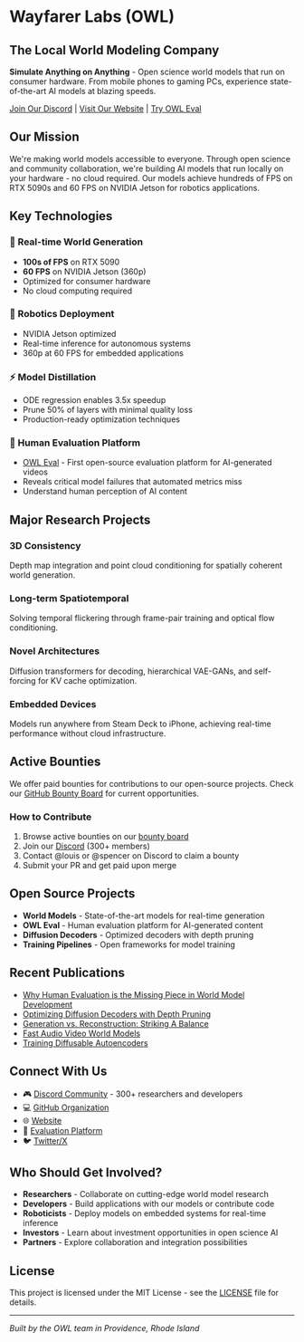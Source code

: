 # Wayfarer Labs (OWL)

## The Local World Modeling Company

**Simulate Anything on Anything** - Open science world models that run on consumer hardware. From mobile phones to gaming PCs, experience state-of-the-art AI models at blazing speeds.

[Join Our Discord](https://discord.gg/dX4HW9Pt7Z) | [Visit Our Website](https://wayfarerlabs.ai/) | [Try OWL Eval](https://eval.wayfarerlabs.ai)

## Our Mission

We're making world models accessible to everyone. Through open science and community collaboration, we're building AI models that run locally on your hardware - no cloud required. Our models achieve hundreds of FPS on RTX 5090s and 60 FPS on NVIDIA Jetson for robotics applications.

## Key Technologies

### 🚀 Real-time World Generation
- **100s of FPS** on RTX 5090
- **60 FPS** on NVIDIA Jetson (360p)
- Optimized for consumer hardware
- No cloud computing required

### 🤖 Robotics Deployment
- NVIDIA Jetson optimized
- Real-time inference for autonomous systems
- 360p at 60 FPS for embedded applications

### ⚡ Model Distillation
- ODE regression enables 3.5x speedup
- Prune 50% of layers with minimal quality loss
- Production-ready optimization techniques

### 🧪 Human Evaluation Platform
- [OWL Eval](https://eval.wayfarerlabs.ai) - First open-source evaluation platform for AI-generated videos
- Reveals critical model failures that automated metrics miss
- Understand human perception of AI content

## Major Research Projects

### 3D Consistency
Depth map integration and point cloud conditioning for spatially coherent world generation.

### Long-term Spatiotemporal
Solving temporal flickering through frame-pair training and optical flow conditioning.

### Novel Architectures
Diffusion transformers for decoding, hierarchical VAE-GANs, and self-forcing for KV cache optimization.

### Embedded Devices
Models run anywhere from Steam Deck to iPhone, achieving real-time performance without cloud infrastructure.

## Active Bounties

We offer paid bounties for contributions to our open-source projects. Check our [GitHub Bounty Board](https://github.com/orgs/Wayfarer-Labs/projects/3) for current opportunities.

### How to Contribute

1. Browse active bounties on our [bounty board](https://github.com/orgs/Wayfarer-Labs/projects/3)
2. Join our [Discord](https://discord.gg/dX4HW9Pt7Z) (300+ members)
3. Contact @louis or @spencer on Discord to claim a bounty
4. Submit your PR and get paid upon merge

## Open Source Projects

- **World Models** - State-of-the-art models for real-time generation
- **OWL Eval** - Human evaluation platform for AI-generated content
- **Diffusion Decoders** - Optimized decoders with depth pruning
- **Training Pipelines** - Open frameworks for model training

## Recent Publications

- [Why Human Evaluation is the Missing Piece in World Model Development](https://wayfarerlabs.ai/blog/why-human-evaluation-is-the-missing-piece-in-world-model-development)
- [Optimizing Diffusion Decoders with Depth Pruning](https://wayfarerlabs.ai/blog/diffdec-ode-regression)
- [Generation vs. Reconstruction: Striking A Balance](https://wayfarerlabs.ai/blog/gen-vs-rec)
- [Fast Audio Video World Models](https://wayfarerlabs.ai/blog/fast-audio-video-world-models-part-2)
- [Training Diffusable Autoencoders](https://wayfarerlabs.ai/blog/training-diffusable-autoencoders)

## Connect With Us

- 🎮 [Discord Community](https://discord.gg/dX4HW9Pt7Z) - 300+ researchers and developers
- 💻 [GitHub Organization](https://github.com/Wayfarer-Labs)
- 🌐 [Website](https://wayfarerlabs.ai/)
- 🧪 [Evaluation Platform](https://eval.wayfarerlabs.ai)
- 🐦 [Twitter/X](https://x.com/wayfarerlabs)

## Who Should Get Involved?

- **Researchers** - Collaborate on cutting-edge world model research
- **Developers** - Build applications with our models or contribute code
- **Roboticists** - Deploy models on embedded systems for real-time inference
- **Investors** - Learn about investment opportunities in open science AI
- **Partners** - Explore collaboration and integration possibilities

## License

This project is licensed under the MIT License - see the [LICENSE](LICENSE) file for details.

---

*Built by the OWL team in Providence, Rhode Island*
